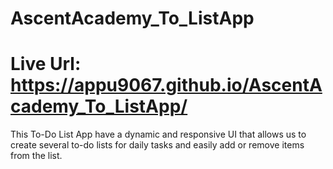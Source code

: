 # AscentAcademy_To_ListApp
# Live Url: https://appu9067.github.io/AscentAcademy_To_ListApp/
This To-Do List App have a dynamic and responsive UI that allows us to create several to-do  lists for daily tasks and easily add or remove items from the list.
